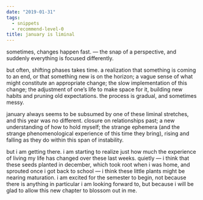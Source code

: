 ```yaml
---
date: "2019-01-31"
tags: 
  - snippets
  - recommend-level-0
title: january is liminal
---
```

<!-- # january 31: january is liminal -->

sometimes, changes happen fast. — the snap of a perspective, and suddenly everything is focused differently.

but often, shifting phases takes time. a realization that something is coming to an end, or that something new is on the horizon; a vague sense of what might constitute an appropriate change; the slow implementation of this change; the adjustment of one’s life to make space for it, building new habits and pruning old expectations. the process is gradual, and sometimes messy.

january always seems to be subsumed by one of these liminal stretches, and this year was no different. closure on relationships past; a new understanding of how to hold myself; the strange ephemera (and the strange phenomenological experience of this time they bring), rising and falling as they do within this span of instability.

but i am getting there. i am starting to realize just how much the experience of living my life has changed over these last weeks. quietly — i think that these seeds planted in december, which took root when i was home, and sprouted once i got back to school — i think these little plants might be nearing maturation. i am excited for the semester to begin, not because there is anything in particular i am looking forward to, but because i will be glad to allow this new chapter to blossom out in me.
